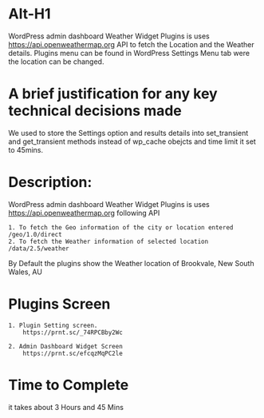 Alt-H1
======
WordPress admin dashboard Weather Widget Plugins is uses https://api.openweathermap.org  API to fetch the Location and the Weather details.
Plugins menu can be found in WordPress Settings Menu tab were the location can be changed.


A brief justification for any key technical decisions made
==========================================================

We used to store the Settings option and results details into set_transient and get_transient methods instead of wp_cache obejcts and time limit it set to 45mins.


Description:
==============
WordPress admin dashboard Weather Widget Plugins is uses https://api.openweathermap.org following API

	1. To fetch the Geo information of the city or location entered /geo/1.0/direct 
	2. To fetch the Weather information of selected location /data/2.5/weather	
	
By Default the plugins show the Weather location of Brookvale, New South Wales, AU


Plugins Screen
==============
	1. Plugin Setting screen.
		https://prnt.sc/_74RPCBby2Wc
		
	2. Admin Dashboard Widget Screen
		https://prnt.sc/efcqzMqPC2le	
	

Time to Complete
=================
it takes about 3 Hours and 45 Mins